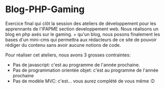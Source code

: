 <h1>Blog-PHP-Gaming</h1>

Exercice final qui clôt la session des ateliers de développement pour les apprennants de l'IFAPME section developpement web.
Nous réalisons un blog en php axés sur le gaming. + qu'un blog, nous posons finalement les bases d'un mini-cms qui permettra aux rédacteurs de ce site de pouvoir rédiger du contenu sans avoir aucune notions de code.

Pour réaliser cet ateliers, nous avons 3 grosses contraintes:

- Pas de javascript: c'est au programme de l'année prochaine.
- Pas de programmation orientée objet: c'est au programme de l'année prochaine
- Pas de modèle MVC: c'est... vous aurez complété de vous même :D 

